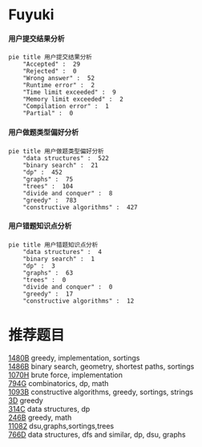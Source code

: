 # Fuyuki

<!-- tabs:start -->



#### **用户提交结果分析**

```mermaid
pie title 用户提交结果分析
    "Accepted" :  29
    "Rejected" :  0
    "Wrong answer" :  52
    "Runtime error" :  2
    "Time limit exceeded" :  9
    "Memory limit exceeded" :  2
    "Compilation error" :  1
    "Partial" :  0
```

#### **用户做题类型偏好分析**

```mermaid
pie title 用户做题类型偏好分析
    "data structures" :  522
    "binary search" :  21
    "dp" :  452
    "graphs" :  75
    "trees" :  104
    "divide and conquer" :  8
    "greedy" :  783
    "constructive algorithms" :  427
```
#### **用户错题知识点分析**

```mermaid
pie title 用户错题知识点分析
    "data structures" :  4
    "binary search" :  1
    "dp" :  3
    "graphs" :  63
    "trees" :  0
    "divide and conquer" :  0
    "greedy" :  17
    "constructive algorithms" :  12
```



<!-- tabs:end -->
# 推荐题目
[1480B](https://codeforces.com/contest/1480/problem/B)		greedy,
                        implementation,
                        sortings		  
[1486B](https://codeforces.com/contest/1486/problem/B)		binary search,
                        geometry,
                        shortest paths,
                        sortings		  
[1070H](https://codeforces.com/contest/1070/problem/H)		brute force,
                        implementation		  
[794G](https://codeforces.com/contest/794/problem/G)		combinatorics,
                        dp,
                        math		  
[1093B](https://codeforces.com/contest/1093/problem/B)		constructive algorithms,
                        greedy,
                        sortings,
                        strings		  
[3D](https://codeforces.com/contest/3/problem/D)		greedy		  
[314C](https://codeforces.com/contest/314/problem/C)		data structures,
                        dp		  
[246B](https://codeforces.com/contest/246/problem/B)		greedy,
                        math		  
[11082](https://codeforces.com/contest/1108/problem/2)		dsu,graphs,sortings,trees		  
[766D](https://codeforces.com/contest/766/problem/D)		data structures,
                        dfs and similar,
                        dp,
                        dsu,
                        graphs		  
